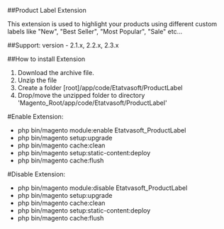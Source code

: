 ##Product Label Extension

This extension is used to highlight your products using different custom labels like "New", "Best Seller", "Most Popular", "Sale" etc...

##Support: 
version - 2.1.x, 2.2.x, 2.3.x

##How to install Extension

1. Download the archive file.
2. Unzip the file
3. Create a folder [root]/app/code/Etatvasoft/ProductLabel
4. Drop/move the unzipped folder to directory 'Magento_Root/app/code/Etatvasoft/ProductLabel'

#Enable Extension:
- php bin/magento module:enable Etatvasoft_ProductLabel
- php bin/magento setup:upgrade
- php bin/magento cache:clean
- php bin/magento setup:static-content:deploy
- php bin/magento cache:flush

#Disable Extension:
- php bin/magento module:disable Etatvasoft_ProductLabel
- php bin/magento setup:upgrade
- php bin/magento cache:clean
- php bin/magento setup:static-content:deploy
- php bin/magento cache:flush